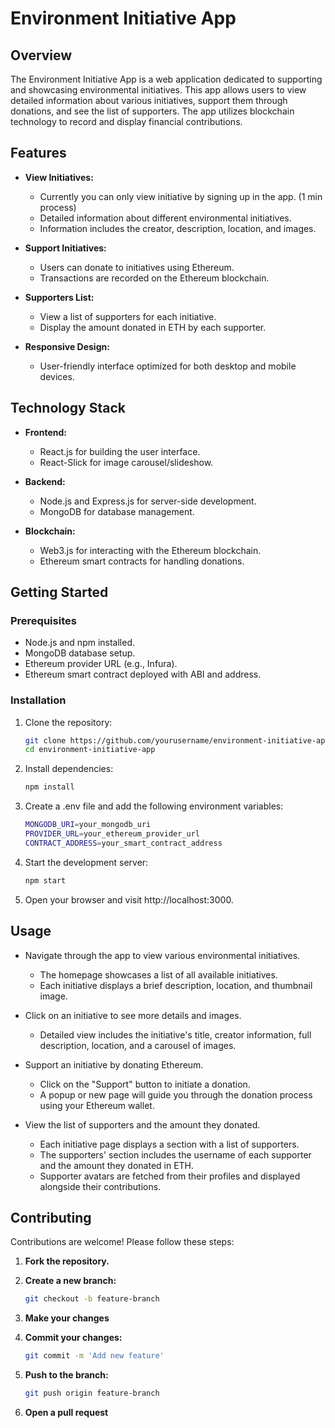 # Environment Initiative App

## Overview

The Environment Initiative App is a web application dedicated to supporting and showcasing environmental initiatives. This app allows users to view detailed information about various initiatives, support them through donations, and see the list of supporters. The app utilizes blockchain technology to record and display financial contributions.

## Features

- **View Initiatives:**
  - Currently you can only view initiative by signing up in the app. (1 min process)
  - Detailed information about different environmental initiatives.
  - Information includes the creator, description, location, and images.

- **Support Initiatives:**
  - Users can donate to initiatives using Ethereum.
  - Transactions are recorded on the Ethereum blockchain.

- **Supporters List:**
  - View a list of supporters for each initiative.
  - Display the amount donated in ETH by each supporter.

- **Responsive Design:**
  - User-friendly interface optimized for both desktop and mobile devices.

## Technology Stack

- **Frontend:**
  - React.js for building the user interface.
  - React-Slick for image carousel/slideshow.

- **Backend:**
  - Node.js and Express.js for server-side development.
  - MongoDB for database management.

- **Blockchain:**
  - Web3.js for interacting with the Ethereum blockchain.
  - Ethereum smart contracts for handling donations.

## Getting Started

### Prerequisites

- Node.js and npm installed.
- MongoDB database setup.
- Ethereum provider URL (e.g., Infura).
- Ethereum smart contract deployed with ABI and address.

### Installation

1. Clone the repository:
   ```sh
   git clone https://github.com/yourusername/environment-initiative-app.git
   cd environment-initiative-app
   ```
2. Install dependencies:
   ```sh
   npm install
   ```
3. Create a .env file and add the following environment variables:
   ```sh
   MONGODB_URI=your_mongodb_uri
   PROVIDER_URL=your_ethereum_provider_url
   CONTRACT_ADDRESS=your_smart_contract_address
   ```
4. Start the development server:
   ```sh
   npm start
   ```
5. Open your browser and visit http://localhost:3000.

## Usage

- Navigate through the app to view various environmental initiatives.
  - The homepage showcases a list of all available initiatives.
  - Each initiative displays a brief description, location, and thumbnail image.

- Click on an initiative to see more details and images.
  - Detailed view includes the initiative's title, creator information, full description, location, and a carousel of images.

- Support an initiative by donating Ethereum.
  - Click on the "Support" button to initiate a donation.
  - A popup or new page will guide you through the donation process using your Ethereum wallet.

- View the list of supporters and the amount they donated.
  - Each initiative page displays a section with a list of supporters.
  - The supporters' section includes the username of each supporter and the amount they donated in ETH.
  - Supporter avatars are fetched from their profiles and displayed alongside their contributions.

## Contributing

Contributions are welcome! Please follow these steps:

1. **Fork the repository.**

2. **Create a new branch:**
   ```sh
   git checkout -b feature-branch
   ```
3. **Make your changes**
4. **Commit your changes:**
   ```sh
   git commit -m 'Add new feature'
   ```
5. **Push to the branch:**
      ```sh
      git push origin feature-branch
      ```
6. **Open a pull request**

   
